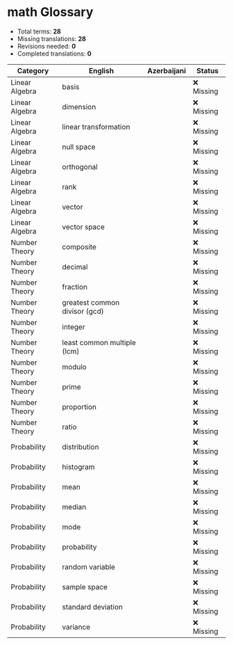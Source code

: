 # math Glossary

- Total terms: **28**
- Missing translations: **28**
- Revisions needed: **0**
- Completed translations: **0**

| Category | English | Azerbaijani | Status |
|---------|---------|------------|--------|
| Linear Algebra | basis |  | ❌ Missing |
| Linear Algebra | dimension |  | ❌ Missing |
| Linear Algebra | linear transformation |  | ❌ Missing |
| Linear Algebra | null space |  | ❌ Missing |
| Linear Algebra | orthogonal |  | ❌ Missing |
| Linear Algebra | rank |  | ❌ Missing |
| Linear Algebra | vector |  | ❌ Missing |
| Linear Algebra | vector space |  | ❌ Missing |
| Number Theory | composite |  | ❌ Missing |
| Number Theory | decimal |  | ❌ Missing |
| Number Theory | fraction |  | ❌ Missing |
| Number Theory | greatest common divisor (gcd) |  | ❌ Missing |
| Number Theory | integer |  | ❌ Missing |
| Number Theory | least common multiple (lcm) |  | ❌ Missing |
| Number Theory | modulo |  | ❌ Missing |
| Number Theory | prime |  | ❌ Missing |
| Number Theory | proportion |  | ❌ Missing |
| Number Theory | ratio |  | ❌ Missing |
| Probability | distribution |  | ❌ Missing |
| Probability | histogram |  | ❌ Missing |
| Probability | mean |  | ❌ Missing |
| Probability | median |  | ❌ Missing |
| Probability | mode |  | ❌ Missing |
| Probability | probability |  | ❌ Missing |
| Probability | random variable |  | ❌ Missing |
| Probability | sample space |  | ❌ Missing |
| Probability | standard deviation |  | ❌ Missing |
| Probability | variance |  | ❌ Missing |
